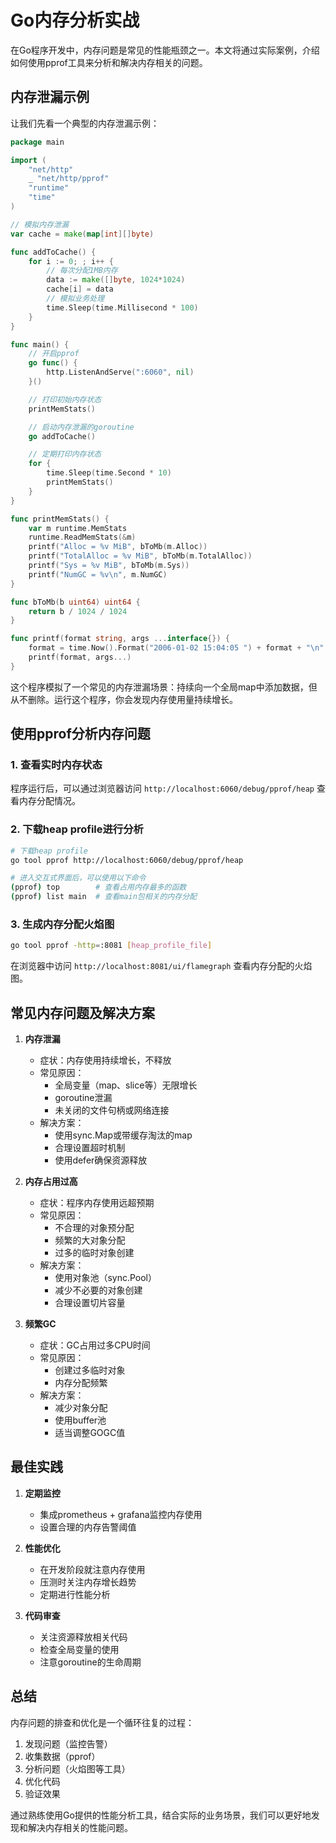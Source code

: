 # Go内存分析实战

在Go程序开发中，内存问题是常见的性能瓶颈之一。本文将通过实际案例，介绍如何使用pprof工具来分析和解决内存相关的问题。

## 内存泄漏示例

让我们先看一个典型的内存泄漏示例：

```go
package main

import (
	"net/http"
	_ "net/http/pprof"
	"runtime"
	"time"
)

// 模拟内存泄漏
var cache = make(map[int][]byte)

func addToCache() {
	for i := 0; ; i++ {
		// 每次分配1MB内存
		data := make([]byte, 1024*1024)
		cache[i] = data
		// 模拟业务处理
		time.Sleep(time.Millisecond * 100)
	}
}

func main() {
	// 开启pprof
	go func() {
		http.ListenAndServe(":6060", nil)
	}()

	// 打印初始内存状态
	printMemStats()

	// 启动内存泄漏的goroutine
	go addToCache()

	// 定期打印内存状态
	for {
		time.Sleep(time.Second * 10)
		printMemStats()
	}
}

func printMemStats() {
	var m runtime.MemStats
	runtime.ReadMemStats(&m)
	printf("Alloc = %v MiB", bToMb(m.Alloc))
	printf("TotalAlloc = %v MiB", bToMb(m.TotalAlloc))
	printf("Sys = %v MiB", bToMb(m.Sys))
	printf("NumGC = %v\n", m.NumGC)
}

func bToMb(b uint64) uint64 {
	return b / 1024 / 1024
}

func printf(format string, args ...interface{}) {
	format = time.Now().Format("2006-01-02 15:04:05 ") + format + "\n"
	printf(format, args...)
}
```

这个程序模拟了一个常见的内存泄漏场景：持续向一个全局map中添加数据，但从不删除。运行这个程序，你会发现内存使用量持续增长。

## 使用pprof分析内存问题

### 1. 查看实时内存状态

程序运行后，可以通过浏览器访问 `http://localhost:6060/debug/pprof/heap` 查看内存分配情况。

### 2. 下载heap profile进行分析

```bash
# 下载heap profile
go tool pprof http://localhost:6060/debug/pprof/heap

# 进入交互式界面后，可以使用以下命令
(pprof) top        # 查看占用内存最多的函数
(pprof) list main  # 查看main包相关的内存分配
```

### 3. 生成内存分配火焰图

```bash
go tool pprof -http=:8081 [heap_profile_file]
```

在浏览器中访问 `http://localhost:8081/ui/flamegraph` 查看内存分配的火焰图。

## 常见内存问题及解决方案

1. **内存泄漏**
   - 症状：内存使用持续增长，不释放
   - 常见原因：
     * 全局变量（map、slice等）无限增长
     * goroutine泄漏
     * 未关闭的文件句柄或网络连接
   - 解决方案：
     * 使用sync.Map或带缓存淘汰的map
     * 合理设置超时机制
     * 使用defer确保资源释放

2. **内存占用过高**
   - 症状：程序内存使用远超预期
   - 常见原因：
     * 不合理的对象预分配
     * 频繁的大对象分配
     * 过多的临时对象创建
   - 解决方案：
     * 使用对象池（sync.Pool）
     * 减少不必要的对象创建
     * 合理设置切片容量

3. **频繁GC**
   - 症状：GC占用过多CPU时间
   - 常见原因：
     * 创建过多临时对象
     * 内存分配频繁
   - 解决方案：
     * 减少对象分配
     * 使用buffer池
     * 适当调整GOGC值

## 最佳实践

1. **定期监控**
   - 集成prometheus + grafana监控内存使用
   - 设置合理的内存告警阈值

2. **性能优化**
   - 在开发阶段就注意内存使用
   - 压测时关注内存增长趋势
   - 定期进行性能分析

3. **代码审查**
   - 关注资源释放相关代码
   - 检查全局变量的使用
   - 注意goroutine的生命周期

## 总结

内存问题的排查和优化是一个循环往复的过程：

1. 发现问题（监控告警）
2. 收集数据（pprof）
3. 分析问题（火焰图等工具）
4. 优化代码
5. 验证效果

通过熟练使用Go提供的性能分析工具，结合实际的业务场景，我们可以更好地发现和解决内存相关的性能问题。